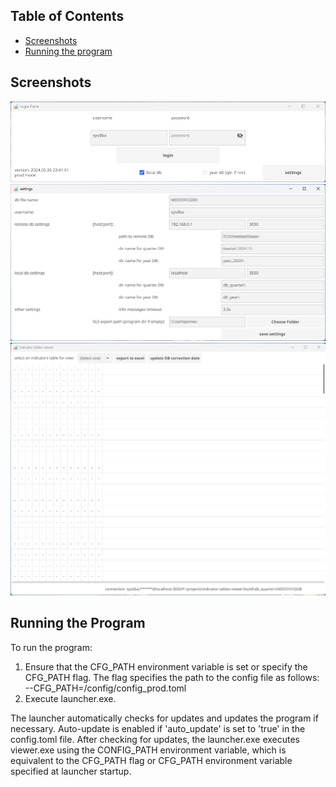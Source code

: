 ## Table of Contents

- [Screenshots](#screenshots)
- [Running the program](#running-the-program)

## Screenshots

![Screenshot 1](screenshots/screenshot1.png)
![Screenshot 2](screenshots/screenshot2.png)
![Screenshot 3](screenshots/screenshot3.png)

## Running the Program

To run the program:

1. Ensure that the CFG_PATH environment variable is set or specify the CFG_PATH flag.
   The flag specifies the path to the config file as follows: --CFG_PATH=/config/config_prod.toml 
2. Execute launcher.exe.

The launcher automatically checks for updates and updates the program if necessary.
Auto-update is enabled if 'auto_update' is set to 'true' in the config.toml file.
After checking for updates, the launcher.exe executes viewer.exe using the CONFIG_PATH environment
variable, which is equivalent to the CFG_PATH flag or CFG_PATH environment variable specified
at launcher startup.